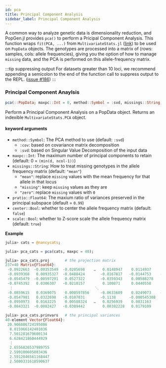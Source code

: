 ```yaml
---
id: pca
title: Principal Component Analysis
sidebar_label: Principal Component Analysis
---
```


A common way to analyze genetic data is dimensionality reduction, and PopGen.jl provides `pca()` to perform a Pricipal Component Analysis. This
function wraps `fit(PCA, ...)` from `MultivariateStats.jl` ([link](https://github.com/JuliaStats/MultivariateStats.jl)) to be used on `PopData` objects.
The genotypes are processed into a matrix of (rows: samples, cols: allele frequencies), giving you the option of how to manage `missing` data, and the PCA is performed on this allele-frequency matrix. 

:::tip suppressing output
For datasets greater than 10 loci, we recommend appending a semicolon to the end of the function call to suppress output to the REPL. ([issue #186](https://github.com/JuliaStats/MultivariateStats.jl/issues/186))
:::

### Principal Component Anaylsis
```julia
pca(::PopData; maxpc::Int = 0, method::Symbol = :svd, missings::String = "mean", pratio::Float64 = 0.99, center::Bool = false, scale::Bool = true)
```
Perform a Principal Component Analysis on a PopData object. Returns an indexible `MultivariateStats.PCA` object.

#### keyword arguments
- `method::Symbol`: The PCA method to use (default: `:svd`)
    - `:cov`: based on covariance matrix decomposition
    - `:svd`: based on Singular Value Decomposition of the input data
- `maxpc::Int`: The maximum number of principal components to retain (default: 0 = `(min(d, ncol-1))`)
- `missings::String`: How to treat missing genotypes in the allele frequency matrix (default: `"mean"`)
    - `"mean"`: replace `missing` values with the mean frequency for that allele in that locus
    - `"missing"`: keep `missing` values as they are
    - `"zero"`: replace `missing` values with `0`
- `pratio::Float64`: The maxium ratio of variances preserved in the principal subspace (default = `0.99`)
- `center::Bool`: whether to center the allele frequency matrix (default: `false`)
- `scale::Bool`: whether to Z-score scale the allele frequency matrix (default: `true`)

**Example**
```julia
julia> cats = @nancycats;

julia> pca_cats = pca(cats, maxpc = 40); 

julia> pca_cats.proj       # the projection matrix
237×40 Matrix{Float64}:
 -0.0922663  -0.00353549  -0.0205698    …   0.0148947    0.0114937     0.0119581    
 -0.0939368   0.00935327  -0.0488424       -0.0167817   -0.0144753    -0.0348131    
 -0.0545479  -0.00597291   0.0527322       -0.0359343    0.00588278    0.0205089    
 -0.0745392   0.0306307   -0.0210157        0.100871     0.0440558     0.0728491    
  ⋮                                     ⋱
 -0.0859615   0.0369075    0.000597856     -0.0633689    0.0249073    -0.0405845    
 -0.0547981   0.0322698   -0.0107031       -0.1138      -0.000545308   0.00296074   
 -0.0950973   0.0163225    0.00588324   …   0.0256939    0.0831163     0.00374728   
 -0.0843321  -0.0082427   -0.0309442        0.00382228   0.0179109     0.0217293

julia> pca_cats.prinvars   # the principal variances
40-element Vector{Float64}:
 20.906886724195086
  8.015966142401036
  7.501281679600134
  6.628421860444929
  ⋮
  2.6556826537989755
  2.599100605083436
  2.5912046561168447
  2.5000331618590637
```